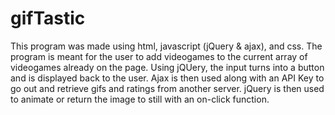 # gifTastic

This program was made using html, javascript (jQuery & ajax), and css. The program is meant for the user to add videogames to the current array of videogames already on the page. Using jQUery, the input turns into a button and is displayed back to the user. Ajax is then used along with an API Key to go out and retrieve gifs and ratings from another server. jQuery is then used to animate or return the image to still with an on-click function.